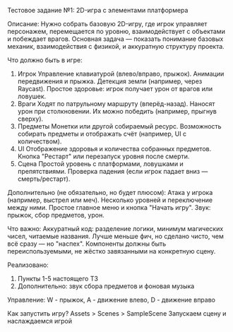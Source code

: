 Тестовое задание №1: 2D-игра с элементами платформера


Описание:
 Нужно собрать базовую 2D-игру, где игрок управляет персонажем, перемещается по уровню, взаимодействует с объектами и побеждает врагов. Основная задача — показать понимание базовых механик, взаимодействия с физикой, и аккуратную структуру проекта.
 
Что должно быть в игре:
1. Игрок
Управление клавиатурой (влево/вправо, прыжок).
Анимации передвижения и прыжка.
Детекция земли (например, через Raycast).
Простое здоровье: игрок получает урон от врагов или ловушек.
2. Враги
Ходят по патрульному маршруту (вперёд-назад).
Наносят урон при столкновении.
Их можно победить (например, прыгнув сверху).
3. Предметы
Монетки или другой собираемый ресурс.
Возможность собирать предметы и отображать счёт (например, UI с количеством).
4. UI
Отображение здоровья и количества собранных предметов.
Кнопка "Рестарт" или перезапуск уровня после смерти.
5. Сцена
Простой уровень с платформами, ловушками и препятствиями.
Проверка падения (если игрок падает вниз — смерть/рестарт).
 
Дополнительно (не обязательно, но будет плюсом):
Атака у игрока (например, выстрел или меч).
Несколько уровней и переключение между ними.
Простое главное меню и кнопка "Начать игру".
Звук: прыжок, сбор предметов, урон.
 
Что важно:
Аккуратный код: разделение логики, минимум магических чисел, читаемые названия.
Лучше меньше фич, но сделано чисто, чем всё сразу — но "наспех".
Компоненты должны быть переиспользуемыми, не жёстко завязанными на конкретную сцену.

Реализовано:
1. Пункты 1-5 настоящего ТЗ
2. Дополнительно: звук сбора предметов и фоновая музыка

Управление:
W - прыжок, A - движение влево, D - движение вправо

Как запустить игру?
Assets > Scenes > SampleScene
Запускаем сцену и наслаждаемся игрой
